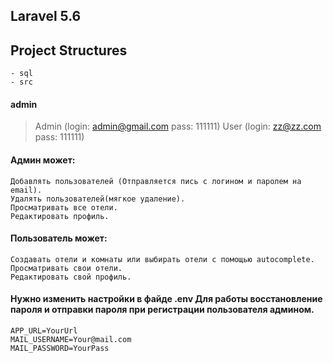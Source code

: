 ## Laravel 5.6
## Project Structures
    - sql
    - src  
#### admin
> Admin (login: admin@gmail.com  pass: 111111)
> User  (login: zz@zz.com  pass: 111111)
#### Админ может:
	Добавлять пользователей (Отправляется пись с логином и паролем на email).
	Удалять пользователей(мягкое удаление).
	Просматривать все отели.
	Редактировать профиль.
#### Пользователь может:
	Создавать отели и комнаты или выбирать отели с помощью autocomplete.
	Просматривать свои отели.
	Редактировать свой профиль.
#### Нужно изменить настройки в файде .env Для работы восстановление пароля и отправки пароля при регистрации пользователя админом.
	APP_URL=YourUrl
	MAIL_USERNAME=Your@mail.com
	MAIL_PASSWORD=YourPass

	
              
